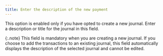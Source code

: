 ```yaml
---
title: Enter the description of the new payment
---
```



This option is enabled only if you have opted to create a new journal.  Enter a description or title for the journal in this field.


{:.note}
This field is mandatory when you are creating  a new journal. If you choose to add the transactions to an existing journal,  this field automatically displays the description of the selected journal  and cannot be edited.
